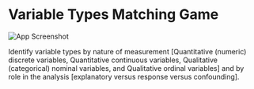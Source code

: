 # Variable Types Matching Game
![App Screenshot](https://sites.psu.edu/shinyapps/files/2018/11/219c328bd56aaf1f0feca0445c8b88871e038c85-vt-23904zd.jpg)

Identify variable types by nature of measurement [Quantitative (numeric) discrete variables, Quantitative continuous variables, Qualitative (categorical) nominal variables, and Qualitative ordinal variables] and by role in the analysis [explanatory versus response versus confounding].
